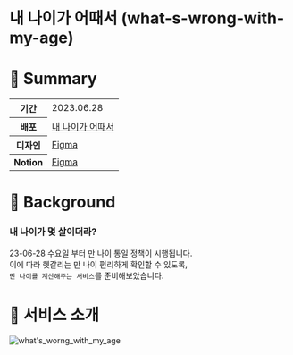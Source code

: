 # 내 나이가 어때서 (what-s-wrong-with-my-age)
# 🥳 Summary
<table>
    <tr>
        <th>기간</th>
        <td>2023.06.28</td>
    </tr>
    <tr>
        <th>배포</th>
        <td><a href="[https://chu-card-client.vercel.app](https://main--what-s-wrong-with-my-age.netlify.app/)">내 나이가 어때서</a></td>
    </tr>
    <tr>
        <th>디자인</th>
        <td><a href="https://www.figma.com/file/5h9ZqWJGLzzEX7HRQxvQDO/%ED%85%8C%EC%98%A4%EC%9D%98-%EC%8A%A4%ED%94%84%EB%A6%B0%ED%8A%B8-15%EA%B8%B0---11%EC%A1%B0?type=design&node-id=0%3A1&mode=design&t=ayO3HCLaamQOhY8z-1">Figma</a></td>
    </tr>
    <tr>
        <th>Notion</th>
        <td><a href="https://open-divan-915.notion.site/387363f1751d4234a8b2f1a68bab136b?pvs=4">Figma</a></td>
    </tr>
</table>

# 🥳 Background
### 내 나이가 몇 살이더라?
23-06-28 수요일 부터 만 나이 통일 정책이 시행됩니다.    
이에 따라 헷갈리는 만 나이 편리하게 확인할 수 있도록,    
`만 나이를 계산해주는 서비스`를 준비해보았습니다.

# 🥳 서비스 소개

![what's_worng_with_my_age](https://github.com/anonymousRecords/what-s-wrong-with-my-age/assets/97885933/8a63c5ae-4f84-42f7-9ee6-03132e72495c)
